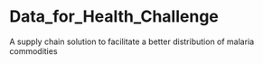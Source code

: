 # Data_for_Health_Challenge
A supply chain solution to facilitate a better distribution of malaria commodities
